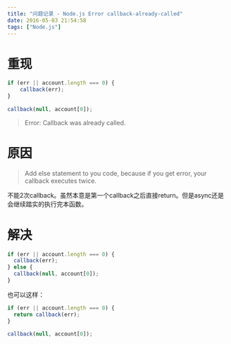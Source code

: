 ```yaml
---
title: "问题记录 - Node.js Error callback-already-called"
date: 2016-05-03 21:54:58
tags: ["Node.js"]
---
```


# 重现

```js
if (err || account.length === 0) {
    callback(err);
}
  
callback(null, account[0]);

```

>Error: Callback was already called.

# 原因 

>Add else statement to you code, because if you get error, your callback executes twice.

不能2次callback。虽然本意是第一个callback之后直接return。但是async还是会继续踏实的执行完本函数。

# 解决

```js
if (err || account.length === 0) {
  callback(err);
} else {
  callback(null, account[0]);
}
```

也可以这样：

```js
if (err || account.length === 0) {
  return callback(err);
}
  
callback(null, account[0]);

```